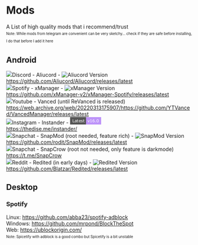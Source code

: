 # Mods
A List of high quality mods that i recommend/trust   
<sup><sub>Note: While mods from telegram are convenient can be very sketchy... check if they are safe before installing, I do that before I add it here</sub></sup>   

## Android
<img src="https://avatars.githubusercontent.com/u/78881422" width="20">Discord - Aliucord - ![Aliucord Version](https://img.shields.io/github/v/tag/Aliucord/Aliucord?label=Latest&style=flat-square&color=bd93f9)   
https://github.com/Aliucord/Aliucord/releases/latest   
<img src="https://xmanagerapp.com/favicon.ico?" width="20">Spotify - xManager - ![xManager Version](https://img.shields.io/github/v/tag/xManager-v2/xManager-Spotify?label=Latest&style=flat-square&color=bd93f9)   
https://github.com/xManager-v2/xManager-Spotify/releases/latest   
<img src="https://vancedapp.com/favicon.ico" width="20">Youtube - Vanced (until ReVanced is released)   
https://web.archive.org/web/20220313175907/https://github.com/YTVanced/VancedManager/releases/latest   
<img src="https://thedise.me/src/images/pink/icon_original.png" width="20">Instagram - Instander - ![Instander Version (only auto updates on site)](https://github.com/WmeLuna/mods/blob/main/_layouts/insta.png?raw=true)   
https://thedise.me/instander/   
<img src="https://www.snapchat.com/images/favicon.png" width="20">Snapchat - SnapMod (root needed, feature rich) - ![SnapMod Version](https://img.shields.io/github/v/tag/rodit/SnapMod?label=Latest&style=flat-square&color=bd93f9)   
https://github.com/rodit/SnapMod/releases/latest   
<img src="https://www.snapchat.com/images/favicon.png" width="20">Snapchat - SnapCrow (root not needed, only feature is darkmode)   
https://t.me/SnapCrow   
<img src="https://www.redditstatic.com/desktop2x/img/favicon/android-icon-36x36.png" width="20">Reddit - Redited (in early days) - ![Redited Version](https://img.shields.io/github/v/tag/Blatzar/Redited?label=Latest&style=flat-square&color=bd93f9)   
https://github.com/Blatzar/Redited/releases/latest

## Desktop   
### Spotify 
Linux: https://github.com/abba23/spotify-adblock   
Windows: https://github.com/mrpond/BlockTheSpot   
Web: https://ublockorigin.com/   
<sup><sub>Note: Spicetify with adblock is a good combo but Spicetify is a bit unstable</sub></sup>   
